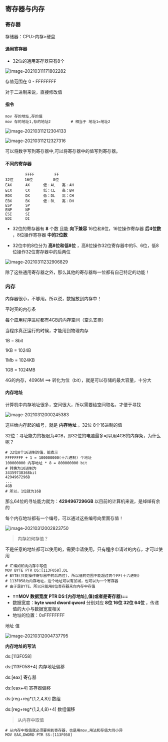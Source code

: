 ## 寄存器与内存

### 寄存器

存储器：CPU>内存>硬盘

#### 通用寄存器

- 32位的通用寄存器只有8个

![image-20210311171802282](https://img2020.cnblogs.com/blog/2213660/202103/2213660-20210311171804657-1763217171.png) 

存值范围在 0 - FFFFFFFF

对于二进制来说，直接修改值

#### 指令

```shell
mov 存的地址,存的值
mov 存的地址1,存的地址2			# 相当于 地址1=地址2
```

![image-20210311212304133](https://img2020.cnblogs.com/blog/2213660/202103/2213660-20210311212304959-1309139734.png)

![image-20210311212327316](https://img2020.cnblogs.com/blog/2213660/202103/2213660-20210311212327640-1217791805.png)

可以将数字写到寄存器中,可以将寄存器中的值写到寄存器。

#### 不同的寄存器

```shell
		 FFFF	 	  FF
32位		16位			8位
EAX		 AX		 低：AL	高：AH
ECX 	 CX		 低：CL	高：BH
EDX		 DX		 低：DL	高：CH
EBX		 BX		 低：BL	高：DH
ESP		 SP		 
ENP		 NP		 
ESI		 SI		 
EDI		 DI		 
```

- 32位的寄存器有 **8** 个数 且能 **向下兼容** 16位和8位，16位操作寄存器 **后4位数** ，8位操作寄存器 **中的2位数**

- 32位中的8位分为 **高8位和低8位** ，高8位操作32位寄存器中的5、6位，低8位操作32位寄存器中的后两位

![image-20210311232906829](https://img2020.cnblogs.com/blog/2213660/202103/2213660-20210311232907978-1633616227.png)

除了这些通用寄存器之外，那么其他的寄存器每一位都有自己特定的功能！



### 内存

内存器很小，不够用。所以说，数据放到内存中！

平时买的内存条

每个应用程序进程都有4GB的内存空间（空头支票）

当程序真正运行的时候，才能用到物理内存

1B = 8bit

1KB = 1024B

1Mb = 1024KB

1GB = 1024MB

4G的内存，4096M ==> 转化为位（bit），就是可以存储的最大容量，十分大

#### 内存地址

计算机中内存地址很多，空间很大，所以需要给空间取名，才便于寻找

![image-20210312000245383](https://img2020.cnblogs.com/blog/2213660/202103/2213660-20210312000246415-1637823155.png)

这些给内存起的编号，就是 **内存地址** 。32位 8个16进制的值

32位：寻址能力的极限为4GB，即32位的电脑最多可以用4GB的内存条，为什么呢？

```shell
# 32位8个16进制的值，能表示
FFFFFFFF + 1 = 100000000(十六进制) 个地址
100000000 内存地址 * 8 = 800000000 bit
# 转换为10进制为
34359738368bit
4294967296B
...
4GB
# 所以，1位就为16B
```

那么64位的寻址能力就为：**4294967296GB** 以目前的计算机来说，是绰绰有余的

每个内存地址都有一个编号，可以通过这些编号向里面存值！

![image-20210312002823750](https://img2020.cnblogs.com/blog/2213660/202103/2213660-20210312002824763-1507317598.png) 

> 内存如何存值？

不是任意的地址都可以使用的，需要申请使用，只有程序申请过的内存，才可以使用

```shell
# 汇编如和向内存中写值
MOV BYTE PTR DS:[113F058],DL	
# BYTE(只能操作寄存器中的后两位)，所以值的范围不能超过两个FF(十六进制)
# 113F058为内存地址，这个地址可以有加减，也可以为一个寄存器
# 由于是BYTE，所以只能用8位寄存器来向内存中存值
```

- **==MOV 数据宽度 PTR DS:[内存地址],值(或者是寄存器)==** 
- 数据宽度：**byte  word  dword qword** 分别对应 **8位 16位 32位 64位** ，传递值的大小与数据宽度相关
- 地址的位置：0xFFFFFFFF

地址           值

![image-20210312004737795](https://img2020.cnblogs.com/blog/2213660/202103/2213660-20210312004738854-1865814546.png) 

**内存地址的写法** 

ds:[113F058]

ds:[113F058+4] 	内存地址偏移

ds:[eax]			寄存器

ds:[eax+4]			寄存器偏移

ds:[reg+reg*{1,2,4,8}]		数组

ds:[reg+reg*{1,2,4,8}+4]		数组偏移

> 从内存中取值

```shell
# 从内存中取值就必须要用到寄存器，也是用mov,用法和存值大同小异
MOV EAX,DWORD PTR SS:[113F058]
```


